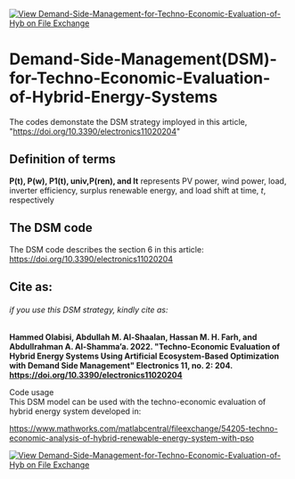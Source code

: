 [![View Demand-Side-Management-for-Techno-Economic-Evaluation-of-Hyb on File Exchange](https://www.mathworks.com/matlabcentral/images/matlab-file-exchange.svg)](https://www.mathworks.com/matlabcentral/fileexchange/123310-demand-side-management-for-techno-economic-evaluation-of-hyb)
# Demand-Side-Management(DSM)-for-Techno-Economic-Evaluation-of-Hybrid-Energy-Systems
The codes demonstate the DSM strategy imployed in this article, "https://doi.org/10.3390/electronics11020204"

## Definition of terms
**P(t), P(w), P1(t), univ,P(ren), and lt** represents PV power, wind power, load, inverter efficiency, surplus renewable energy, and load shift at time, *t*, respectively


## The DSM code 
The DSM code describes the section 6 in this article: https://doi.org/10.3390/electronics11020204





## Cite as:
###### if you use this DSM strategy, kindly cite as:
**Hammed Olabisi, Abdullah M. Al-Shaalan, Hassan M. H. Farh, and Abdullrahman A. Al-Shamma’a. 2022. "Techno-Economic Evaluation of Hybrid Energy Systems Using Artificial Ecosystem-Based Optimization with Demand Side Management" Electronics 11, no. 2: 204. https://doi.org/10.3390/electronics11020204**


Code usage\
This DSM model can be used with the techno-economic evaluation of hybrid energy system developed in:

https://www.mathworks.com/matlabcentral/fileexchange/54205-techno-economic-analysis-of-hybrid-renewable-energy-system-with-pso

[![View Demand-Side-Management-for-Techno-Economic-Evaluation-of-Hyb on File Exchange](https://www.mathworks.com/matlabcentral/images/matlab-file-exchange.svg)](https://www.mathworks.com/matlabcentral/fileexchange/123310-demand-side-management-for-techno-economic-evaluation-of-hyb)


